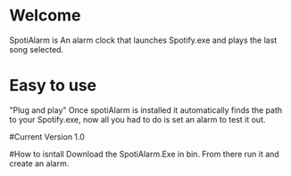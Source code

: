 # Welcome 
SpotiAlarm is An alarm clock that launches Spotify.exe and plays the last song selected.

# Easy to use
"Plug and play" Once spotiAlarm is installed it automatically finds the path to your Spotify.exe, now all you had to do is set an alarm to test it out. 

#Current Version 1.0

#How to isntall
Download the SpotiAlarm.Exe in bin. From there run it and create an alarm.

